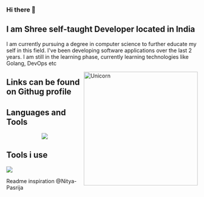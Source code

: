 ### Hi there 👋
## I am Shree self-taught Developer located in India

I am currently pursuing  a degree in computer science to further educate my self in this field. I've been developing software applications over the last 2 years. I am still in the learning phase, currently learning technologies like Golang, DevOps etc

<img align="right" width=300px alt="Unicorn" src="https://media.tenor.com/akBy6qWGjs4AAAAi/peach-cat-mochi-peach-cat.gif" />
  
## Links can be found on Githug profile

## Languages and Tools

<p align="center">
  <a href="https://skillicons.dev">
    <img src="https://skillicons.dev/icons?i=git,github,react,css,html,js,mysql,nodejs,py,tailwind,mongodb,golang&perline=9" />
  </a>
</p>

## Tools i  use  
<a href="https://skillicons.dev">
    <img src="https://skillicons.dev/icons?i=neovim,linux,postman,workers&perline=9" />
  </a>

Readme inspiration @Nitya-Pasrija






